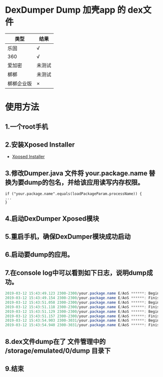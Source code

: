 # DexDumper Dump 加壳app 的 dex文件

|类型|结果|
|--|--|
|乐固 |√
|360 |√
|爱加密|未测试
|梆梆 |未测试
|梆梆企业版 |×


# 使用方法
## 1.一个root手机
## 2.安装Xposed Installer

* [Xposed Installer](https://repo.xposed.info/module/de.robv.android.xposed.installer)

## 3.修改Dumper.java 文件将 your.package.name 替换为要dump的包名，并给该应用读写内存权限。
```
if ("your.package.name".equals(loadPackageParam.processName)) {
...
}
```
## 4.启动DexDumper Xposed模块
## 5.重启手机，确保DexDumper模块成功启动
## 6.启动要dump的应用。
## 7.在console log中可以看到如下日志，说明dump成功。

```java
2019-03-12 15:43:49.123 2300-2300/your.package.name E/AoS ******: Begin dump dex :/storage/emulated/0/dump/dump_your.package.name1.dex  size :4022044
2019-03-12 15:43:49.154 2300-2300/your.package.name E/AoS ******: Finished dump dex :/storage/emulated/0/dump/dump_your.package.name1.dex  size :4022044
2019-03-12 15:43:51.058 2300-2300/your.package.name E/AoS ******: Begin dump dex :/storage/emulated/0/dump/dump_your.package.name2.dex  size :8809440
2019-03-12 15:43:51.118 2300-2300/your.package.name E/AoS ******: Finished dump dex :/storage/emulated/0/dump/dump_your.package.name2.dex  size :8809440
2019-03-12 15:43:51.129 2300-2300/your.package.name E/AoS ******: Begin dump dex :/storage/emulated/0/dump/dump_your.package.name3.dex  size :4186260
2019-03-12 15:43:51.157 2300-2300/your.package.name E/AoS ******: Finished dump dex :/storage/emulated/0/dump/dump_your.package.name3.dex  size :4186260
2019-03-12 15:43:54.903 2300-3031/your.package.name E/AoS ******: Begin dump dex :/storage/emulated/0/dump/dump_your.package.name4.dex  size :6645372
2019-03-12 15:43:54.940 2300-3031/your.package.name E/AoS ******: Finished dump dex :/storage/emulated/0/dump/dump_your.package.name4.dex  size :6645372
```
## 8.dex文件dump在了 文件管理中的 /storage/emulated/0/dump 目录下
## 9.结束
